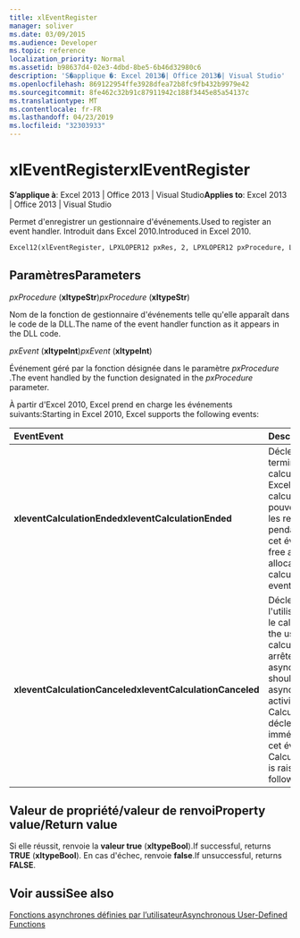 ```yaml
---
title: xlEventRegister
manager: soliver
ms.date: 03/09/2015
ms.audience: Developer
ms.topic: reference
localization_priority: Normal
ms.assetid: b98637d4-02e3-4dbd-8be5-6b46d32980c6
description: 'S�applique �: Excel 2013�| Office 2013�| Visual Studio'
ms.openlocfilehash: 869122954ffe3928dfea72b8fc9fb432b9979e42
ms.sourcegitcommit: 8fe462c32b91c87911942c188f3445e85a54137c
ms.translationtype: MT
ms.contentlocale: fr-FR
ms.lasthandoff: 04/23/2019
ms.locfileid: "32303933"
---
```

# <a name="xleventregister"></a><span data-ttu-id="7949a-103">xlEventRegister</span><span class="sxs-lookup"><span data-stu-id="7949a-103">xlEventRegister</span></span>

 <span data-ttu-id="7949a-104">**S’applique à**: Excel 2013 | Office 2013 | Visual Studio</span><span class="sxs-lookup"><span data-stu-id="7949a-104">**Applies to**: Excel 2013 | Office 2013 | Visual Studio</span></span> 
  
<span data-ttu-id="7949a-105">Permet d'enregistrer un gestionnaire d'événements.</span><span class="sxs-lookup"><span data-stu-id="7949a-105">Used to register an event handler.</span></span> <span data-ttu-id="7949a-106">Introduit dans Excel 2010.</span><span class="sxs-lookup"><span data-stu-id="7949a-106">Introduced in Excel 2010.</span></span>
  
```vb
Excel12(xlEventRegister, LPXLOPER12 pxRes, 2, LPXLOPER12 pxProcedure, LPXLOPER12 pxEvent);
```

## <a name="parameters"></a><span data-ttu-id="7949a-107">Paramètres</span><span class="sxs-lookup"><span data-stu-id="7949a-107">Parameters</span></span>

 <span data-ttu-id="7949a-108">_pxProcedure_ (**xltypeStr**)</span><span class="sxs-lookup"><span data-stu-id="7949a-108">_pxProcedure_ (**xltypeStr**)</span></span>
  
<span data-ttu-id="7949a-109">Nom de la fonction de gestionnaire d'événements telle qu'elle apparaît dans le code de la DLL.</span><span class="sxs-lookup"><span data-stu-id="7949a-109">The name of the event handler function as it appears in the DLL code.</span></span>
  
 <span data-ttu-id="7949a-110">_pxEvent_ (**xltypeInt**)</span><span class="sxs-lookup"><span data-stu-id="7949a-110">_pxEvent_ (**xltypeInt**)</span></span>
  
<span data-ttu-id="7949a-111">Événement géré par la fonction désignée dans le paramètre _pxProcedure_ .</span><span class="sxs-lookup"><span data-stu-id="7949a-111">The event handled by the function designated in the  _pxProcedure_ parameter.</span></span> 
  
<span data-ttu-id="7949a-112">À partir d'Excel 2010, Excel prend en charge les événements suivants:</span><span class="sxs-lookup"><span data-stu-id="7949a-112">Starting in Excel 2010, Excel supports the following events:</span></span>
  
|<span data-ttu-id="7949a-113">**Event**</span><span class="sxs-lookup"><span data-stu-id="7949a-113">**Event**</span></span>|<span data-ttu-id="7949a-114">**Description**</span><span class="sxs-lookup"><span data-stu-id="7949a-114">**Description**</span></span>|
|:-----|:-----|
|<span data-ttu-id="7949a-115">**xleventCalculationEnded**</span><span class="sxs-lookup"><span data-stu-id="7949a-115">**xleventCalculationEnded**</span></span> <br/> |<span data-ttu-id="7949a-116">Déclenché lorsqu'Excel termine un calcul.</span><span class="sxs-lookup"><span data-stu-id="7949a-116">Raised when Excel completes a calculation.</span></span> <span data-ttu-id="7949a-117">Vous pouvez libérer toutes les ressources allouées pendant le calcul après cet événement.</span><span class="sxs-lookup"><span data-stu-id="7949a-117">You can free any resources allocated during the calculation after this event.</span></span>  <br/> |
|<span data-ttu-id="7949a-118">**xleventCalculationCanceled**</span><span class="sxs-lookup"><span data-stu-id="7949a-118">**xleventCalculationCanceled**</span></span> <br/> |<span data-ttu-id="7949a-119">Déclenché lorsque l'utilisateur interrompt le calcul.</span><span class="sxs-lookup"><span data-stu-id="7949a-119">Raised when the user interrupts the calculation.</span></span> <span data-ttu-id="7949a-120">Le XLL doit arrêter les activités asynchrones.</span><span class="sxs-lookup"><span data-stu-id="7949a-120">The XLL should stop any asynchronous activities.</span></span> <span data-ttu-id="7949a-121">L'événement CalculationEnded est déclenché immédiatement après cet événement.</span><span class="sxs-lookup"><span data-stu-id="7949a-121">The CalculationEnded event is raised immediately following this event.</span></span>  <br/> |
   
## <a name="property-valuereturn-value"></a><span data-ttu-id="7949a-122">Valeur de propriété/valeur de renvoi</span><span class="sxs-lookup"><span data-stu-id="7949a-122">Property value/Return value</span></span>

<span data-ttu-id="7949a-123">Si elle réussit, renvoie la **valeur true** (**xltypeBool**).</span><span class="sxs-lookup"><span data-stu-id="7949a-123">If successful, returns **TRUE** (**xltypeBool**).</span></span> <span data-ttu-id="7949a-124">En cas d'échec, renvoie **false**.</span><span class="sxs-lookup"><span data-stu-id="7949a-124">If unsuccessful, returns **FALSE**.</span></span>
  
## <a name="see-also"></a><span data-ttu-id="7949a-125">Voir aussi</span><span class="sxs-lookup"><span data-stu-id="7949a-125">See also</span></span>



[<span data-ttu-id="7949a-126">Fonctions asynchrones définies par l’utilisateur</span><span class="sxs-lookup"><span data-stu-id="7949a-126">Asynchronous User-Defined Functions</span></span>](asynchronous-user-defined-functions.md)

